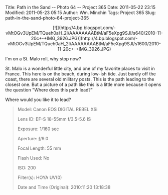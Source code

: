 Title: Path in the Sand -- Photo 64 -- Project 365
Date: 2011-05-22 23:15
Modified: 2011-05-23 05:15
Author: Wm. Minchin
Tags: Project 365
Slug: path-in-the-sand-photo-64-project-365

<div class="separator" style="clear: both; text-align: center;">

<p>
[![](http://4.bp.blogspot.com/-vMtOGv3UpEM/TQueh0aH_2I/AAAAAAAABtM/aF5eXpg9SJI/s640/2010-11-20c+-+IMG_3926.JPG)](http://4.bp.blogspot.com/-vMtOGv3UpEM/TQueh0aH_2I/AAAAAAAABtM/aF5eXpg9SJI/s1600/2010-11-20c+-+IMG_3926.JPG)

</div>

I'm on a St. Malo roll, why stop now?

St. Malo is a wonderful little city, and one of my favorite places to
visit in France. This here is on the beach, during low-ish tide. Just
barely off the coast, there are several old military posts. This is the
path leading to the closest one. But a picture of a path like this is a
little more because it opens the question "Where does this path lead?"

Where would you like it to lead?

> 
> <span style="color: #666666;">Model: </span>Canon EOS DIGITAL REBEL
> XSi
>
> <span style="color: #666666;">Lens ID: </span>EF-S 18-55mm f/3.5-5.6
> IS
>
> <span style="color: #666666;">Exposure: </span>1/160 sec
>
> <span style="color: #666666;">Aperture: </span>ƒ/9.0
>
> <span style="color: #666666;">Focal Length: </span>55 mm
>
> <span style="color: #666666;">Flash Used: </span>No
>
> <span style="color: #666666;">ISO: </span>200
>
> <span style="color: #666666;">Filter(s): </span>HOYA UV(0)
>
> <p>
> <span style="color: #666666;">Date and Time
> (Original): </span>2010:11:20 13:18:38

